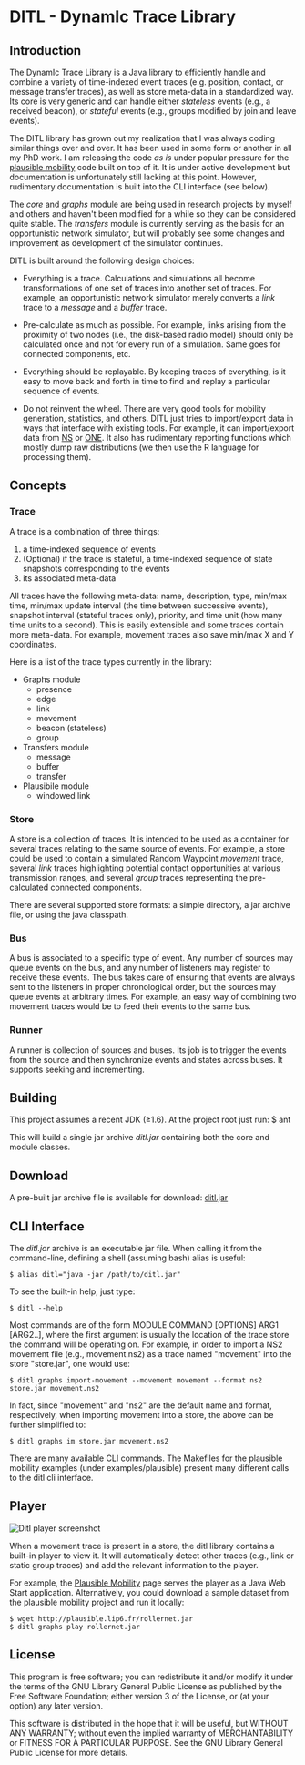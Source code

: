 DITL - DynamIc Trace Library
============================

Introduction
-----------

The DynamIc Trace Library is a Java library to efficiently handle and
combine a variety of time-indexed event traces (e.g. position,
contact, or message transfer traces), as well as store meta-data in a
standardized way.  Its core is very generic and can handle either
_stateless_ events (e.g., a received beacon), or _stateful_ events
(e.g., groups modified by join and leave events).

The DITL library has grown out my realization that I was always coding
similar things over and over. It has been used in some form or another
in all my PhD work. I am releasing the code _as is_ under popular
pressure for the [plausible mobility](http://plausible.lip6.fr) code
built on top of it. It is under active development but documentation
is unfortunately still lacking at this point. However, rudimentary
documentation is built into the CLI interface (see below).

The _core_ and _graphs_ module are being used in research projects by
myself and others and haven't been modified for a while so they can be
considered quite stable. The _transfers_ module is currently serving
as the basis for an opportunistic network simulator, but will probably
see some changes and improvement as development of the simulator
continues.

DITL is built around the following design choices:

* Everything is a trace. Calculations and simulations all become
transformations of one set of traces into another set of traces. For
example, an opportunistic network simulator merely converts a _link_
trace to a _message_ and a _buffer_ trace.

* Pre-calculate as much as possible. For example, links arising from
the proximity of two nodes (i.e., the disk-based radio model) should
only be calculated once and not for every run of a simulation. Same
goes for connected components, etc.

* Everything should be replayable. By keeping traces of everything, is
it easy to move back and forth in time to find and replay a particular
sequence of events.

* Do not reinvent the wheel. There are very good tools for mobility
generation, statistics, and others. DITL just tries to import/export
data in ways that interface with existing tools. For example, it can
import/export data from [NS](http://www.nsnam.org/) or
[ONE](http://www.netlab.tkk.fi/tutkimus/dtn/theone/). It also has
rudimentary reporting functions which mostly dump raw distributions
(we then use the R language for processing them).


Concepts
--------

### Trace

A trace is a combination of three things:

1. a time-indexed sequence of events
2. (Optional) if the trace is stateful, a time-indexed sequence of
state snapshots corresponding to the events
3. its associated meta-data

All traces have the following meta-data: name, description, type,
min/max time, min/max update interval (the time between successive
events), snapshot interval (stateful traces only), priority, and time
unit (how many time units to a second). This is easily extensible and
some traces contain more meta-data. For example, movement traces also
save min/max X and Y coordinates.

Here is a list of the trace types currently in the library:

* Graphs module
  * presence
  * edge
  * link
  * movement
  * beacon (stateless)
  * group
* Transfers module
  * message
  * buffer
  * transfer
* Plausibile module
  * windowed link


### Store

A store is a collection of traces. It is intended to be used as a
container for several traces relating to the same source of
events. For example, a store could be used to contain a simulated
Random Waypoint _movement_ trace, several _link_ traces highlighting
potential contact opportunities at various transmission ranges, and
several _group_ traces representing the pre-calculated connected
components.

There are several supported store formats: a simple directory, a jar
archive file, or using the java classpath.

### Bus

A bus is associated to a specific type of event. Any number of sources
may queue events on the bus, and any number of listeners may register
to receive these events. The bus takes care of ensuring that events
are always sent to the listeners in proper chronological order, but
the sources may queue events at arbitrary times. For example, an easy
way of combining two movement traces would be to feed their events to
the same bus.

### Runner

A runner is collection of sources and buses. Its job is to trigger the
events from the source and then synchronize events and states across
buses. It supports seeking and incrementing.



Building
--------

This project assumes a recent JDK (&ge;1.6). At the project root just run:
    $ ant

This will build a single jar archive _ditl.jar_ containing both the
core and module classes.


Download
--------

A pre-built jar archive file is available for download:
[ditl.jar](http://neush.net/static/ditl.jar)


CLI Interface
-------------

The _ditl.jar_ archive is an executable jar file. When calling it from
the command-line, defining a shell (assuming bash) alias is useful:

    $ alias ditl="java -jar /path/to/ditl.jar"

To see the built-in help, just type:

    $ ditl --help

Most commands are of the form MODULE COMMAND [OPTIONS] ARG1 [ARG2..],
where the first argument is usually the location of the trace store
the command will be operating on. For example, in order to import a
NS2 movement file (e.g., movement.ns2) as a trace named "movement"
into the store "store.jar", one would use:

    $ ditl graphs import-movement --movement movement --format ns2 store.jar movement.ns2

In fact, since "movement" and "ns2" are the default name and format,
respectively, when importing movement into a store, the above can be
further simplified to:

    $ ditl graphs im store.jar movement.ns2


There are many available CLI commands. The Makefiles for the plausible
mobility examples (under examples/plausible) present many different
calls to the ditl cli interface.


Player
------

![Ditl player screenshot](http://plausible.lip6.fr/rollernet.png)

When a movement trace is present in a store, the ditl library contains
a built-in player to view it. It will automatically detect other
traces (e.g., link or static group traces) and add the relevant
information to the player.

For example, the [Plausible Mobility](http://plausible.lip6.fr) page
serves the player as a Java Web Start application. Alternatively, you
could download a sample dataset from the plausible mobility project
and run it locally:

    $ wget http://plausible.lip6.fr/rollernet.jar
    $ ditl graphs play rollernet.jar


License
------- 

This program is free software; you can redistribute it
and/or modify it under the terms of the GNU Library General Public
License as published by the Free Software Foundation; either version 3
of the License, or (at your option) any later version.

This software is distributed in the hope that it will be useful, but
WITHOUT ANY WARRANTY; without even the implied warranty of
MERCHANTABILITY or FITNESS FOR A PARTICULAR PURPOSE. See the GNU
Library General Public License for more details.
